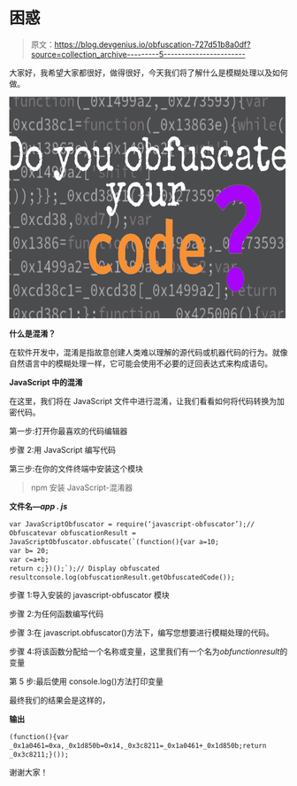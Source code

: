 # 困惑

> 原文：<https://blog.devgenius.io/obfuscation-727d51b8a0df?source=collection_archive---------5----------------------->

大家好，我希望大家都很好，做得很好，今天我们将了解什么是模糊处理以及如何做。

![](img/a1c156ea82920797ca12a98df5dedb01.png)

**什么是混淆？**

在软件开发中，混淆是指故意创建人类难以理解的源代码或机器代码的行为。就像自然语言中的模糊处理一样，它可能会使用不必要的迂回表达式来构成语句。

**JavaScript 中的混淆**

在这里，我们将在 JavaScript 文件中进行混淆，让我们看看如何将代码转换为加密代码。

第一步:打开你最喜欢的代码编辑器

步骤 2:用 JavaScript 编写代码

第三步:在你的文件终端中安装这个模块

> npm 安装 JavaScript-混淆器

**文件名—*app . js***

```
var JavaScriptObfuscator = require(‘javascript-obfuscator’);// Obfuscatevar obfuscationResult = JavaScriptObfuscator.obfuscate(`(function(){var a=10;
var b= 20;
var c=a+b;
return c;})();`);// Display obfuscated resultconsole.log(obfuscationResult.getObfuscatedCode());
```

步骤 1:导入安装的 javascript-obfuscator 模块

步骤 2:为任何函数编写代码

步骤 3:在 javascript.obfuscator()方法下，编写您想要进行模糊处理的代码。

步骤 4:将该函数分配给一个名称或变量，这里我们有一个名为*obfunctionresult*的变量

第 5 步:最后使用 console.log()方法打印变量

最终我们的结果会是这样的，

**输出**

```
(function(){var _0x1a0461=0xa,_0x1d850b=0x14,_0x3c8211=_0x1a0461+_0x1d850b;return _0x3c8211;}());
```

谢谢大家！